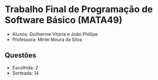 # Trabalho Final de Programação de Software Básico (MATA49)

- Alunos: Guilherme Vitória e João Phillipe
- Professora: Mirlei Moura da Silva

## Questões

- Escolhida: 2
- Sorteada: 14